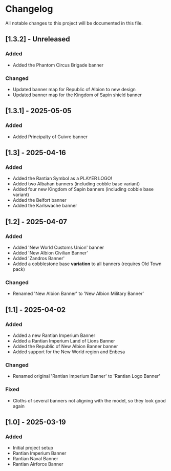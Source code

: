 # Changelog

All notable changes to this project will be documented in this file.

## [1.3.2] - Unreleased

### Added

- Added the Phantom Circus Brigade banner

### Changed

- Updated banner map for Republic of Albion to new design
- Updated banner map for the Kingdom of Sapin shield banner

## [1.3.1] - 2025-05-05

### Added

- Added Principalty of Guivre banner

## [1.3] - 2025-04-16

### Added

- Added the Rantian Symbol as a PLAYER LOGO!
- Added two Albahan banners (including cobble base variant)
- Added four new Kingdom of Sapin banners (including cobble base variant)
- Added the Belfort banner
- Added the Karlswache banner

## [1.2] - 2025-04-07

### Added

- Added 'New World Customs Union' banner
- Added 'New Albion Civilian Banner'
- Added 'Zandros Banner'
- Added a cobblestone base **variation** to all banners (requires Old Town pack)

### Changed

- Renamed 'New Albion Banner' to 'New Albion Military Banner'

## [1.1] - 2025-04-02

### Added

- Added a new Rantian Imperium Banner
- Added a Rantian Imperium Land of Lions Banner
- Added the Republic of New Albion Banner banner
- Added support for the New World region and Enbesa

### Changed

- Renamed original 'Rantian Imperium Banner' to 'Rantian Logo Banner'

### Fixed

- Cloths of several banners not aligning with the model, so they look good again

## [1.0] - 2025-03-19

### Added

- Initial project setup
- Rantian Imperium Banner
- Rantian Naval Banner
- Rantian Airforce Banner
